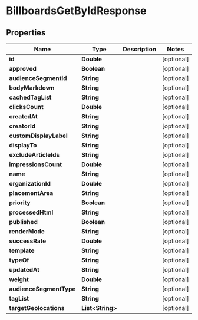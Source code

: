 

# BillboardsGetByIdResponse


## Properties

| Name | Type | Description | Notes |
|------------ | ------------- | ------------- | -------------|
|**id** | **Double** |  |  [optional] |
|**approved** | **Boolean** |  |  [optional] |
|**audienceSegmentId** | **String** |  |  [optional] |
|**bodyMarkdown** | **String** |  |  [optional] |
|**cachedTagList** | **String** |  |  [optional] |
|**clicksCount** | **Double** |  |  [optional] |
|**createdAt** | **String** |  |  [optional] |
|**creatorId** | **String** |  |  [optional] |
|**customDisplayLabel** | **String** |  |  [optional] |
|**displayTo** | **String** |  |  [optional] |
|**excludeArticleIds** | **String** |  |  [optional] |
|**impressionsCount** | **Double** |  |  [optional] |
|**name** | **String** |  |  [optional] |
|**organizationId** | **Double** |  |  [optional] |
|**placementArea** | **String** |  |  [optional] |
|**priority** | **Boolean** |  |  [optional] |
|**processedHtml** | **String** |  |  [optional] |
|**published** | **Boolean** |  |  [optional] |
|**renderMode** | **String** |  |  [optional] |
|**successRate** | **Double** |  |  [optional] |
|**template** | **String** |  |  [optional] |
|**typeOf** | **String** |  |  [optional] |
|**updatedAt** | **String** |  |  [optional] |
|**weight** | **Double** |  |  [optional] |
|**audienceSegmentType** | **String** |  |  [optional] |
|**tagList** | **String** |  |  [optional] |
|**targetGeolocations** | **List&lt;String&gt;** |  |  [optional] |




